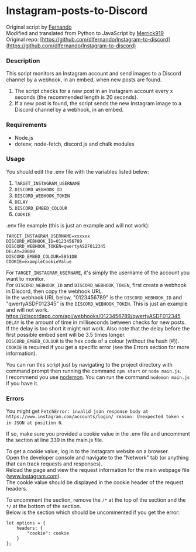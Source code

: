 # Instagram-posts-to-Discord
Original script by [Fernando](https://github.com/dlfernando/)\
Modified and translated from Python to JavaScript by [Merrick919](https://github.com/Merrick919)\
Original repo: [https://github.com/dlfernando/Instagram-to-discord](https://github.com/dlfernando/Instagram-to-discord)

### Description

This script monitors an Instagram account and send images to a Discord channel by a webhook, in an embed, when new posts are found.

1. The script checks for a new post in an Instagram account every x seconds (the recommended length is 20 seconds).
2. If a new post is found, the script sends the new Instagram image to a Discord channel by a webhook, in an embed.

### Requirements

- Node.js
- dotenv, node-fetch, discord.js and chalk modules

### Usage

You should edit the .env file with the variables listed below:
1. `TARGET_INSTAGRAM_USERNAME`
2. `DISCORD_WEBHOOK_ID`
3. `DISCORD_WEBHOOK_TOKEN`
4. `DELAY`
5. `DISCORD_EMBED_COLOUR`
6. `COOKIE`

.env file example (this is just an example and will not work):
```
TARGET_INSTAGRAM_USERNAME=xxxxxx
DISCORD_WEBHOOK_ID=0123456789
DISCORD_WEBHOOK_TOKEN=qwertyASDF012345
DELAY=20000
DISCORD_EMBED_COLOUR=5851DB
COOKIE=exampleCookieValue
```

For `TARGET_INSTAGRAM_USERNAME`, it's simply the username of the account you want to monitor.\
For `DISCORD_WEBHOOK_ID` and `DISCORD_WEBHOOK_TOKEN`, first create a webhook in Discord, then copy the webhook URL.\
In the webhook URL below, "0123456789" is the `DISCORD_WEBHOOK_ID` and "qwertyASDF012345" is the `DISCORD_WEBHOOK_TOKEN`. This is just an example and will not work.\
https://discordapp.com/api/webhooks/0123456789/qwertyASDF012345
`DELAY` is the amount of time in milliseconds between checks for new posts. If the delay is too short it might not work. Also note that the delay before the first possible embed sent will be 3.5 times longer.\
`DISCORD_EMBED_COLOUR` is the hex code of a colour (without the hash (#)).\
`COOKIE` is required if you get a specific error (see the Errors section for more information).

You can run this script just by navigating to the project directory with command prompt then running the command `npm start` or `node main.js`.\
I recommend you use [nodemon](https://www.npmjs.com/package/nodemon). You can run the command `nodemon main.js` if you have it.

### Errors

You might get `FetchError: invalid json response body at https://www.instagram.com/accounts/login/ reason: Unexpected token < in JSON at position 0`.

If so, make sure you provided a cookie value in the .env file and uncomment the section at line 339 in the main.js file.

To get a cookie value, log in to the Instagram website on a browser.\
Open the developer console and navigate to the "Network" tab (or anything that can track requests and responses).\
Reload the page and view the request information for the main webpage file (www.instagram.com).\
The cookie value should be displayed in the cookie header of the request headers.

To uncomment the section, remove the `/*` at the top of the section and the `*/` at the bottom of the section.\
Below is the section which should be uncommented if you get the error:
```
let options = {
    headers: {
        "cookie": cookie
    }
};
```